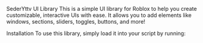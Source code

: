 SederYttv UI Library
This is a simple UI library for Roblox to help you create customizable, interactive UIs with ease. It allows you to add elements like windows, sections, sliders, toggles, buttons, and more!

Installation
To use this library, simply load it into your script by running:
